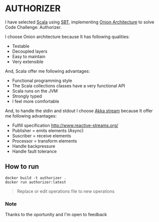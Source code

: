

# AUTHORIZER

I have selected [Scala](https://www.scala-lang.org/) using [SBT](https://www.scala-sbt.org/index.html), implementing  [Onion Architecture](https://jeffreypalermo.com/2008/07/the-onion-architecture-part-1/) to solve Code Challenge: Authorizer.

I choose Onion architecture because It has following qualities:
- Testable
- Decoupled layers
- Easy to maintain
- Very extensible

And, Scala offer me following advantages:
- Functional programming style
- The Scala collections classes have a very functional API
- Scala runs on the JVM
- Strongly typed
- I feel more comfortable

And, to handle the stdin and stdout I choose [Akka stream](https://doc.akka.io/docs/akka/2.5.32/stream/index.html) because It offer me following advantages:
- Fulfill specification http://www.reactive-streams.org/
- Publisher = emits elements (Async)
- Suscriber = receive elements
- Processor = transform elements
- Handle backpressure
- Handle fault tolerance

## How to run

    docker build -t authorizer . 
    docker run authorizer:latest 

> Replace or edit operations file to new operations

### Note
Thanks to the oportunity and I'm open to feedback